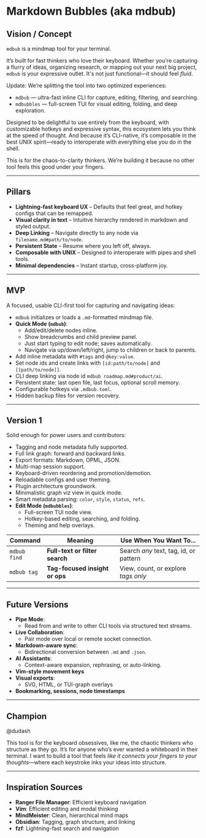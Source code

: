 # Markdown Bubbles (aka mdbub)

## Vision / Concept

`mdbub` is a mindmap tool for your terminal.

It’s built for fast thinkers who love their keyboard. Whether you're capturing a flurry of ideas, organizing research, or mapping out your next big project, `mdbub` is your expressive outlet. It's not just functional—it should feel *fluid*.

Update: We’re splitting the tool into two optimized experiences:
- `mdbub` — ultra-fast inline CLI for capture, editing, filtering, and searching.
- `mdbubbles` — full-screen TUI for visual editing, folding, and deep exploration.

Designed to be delightful to use entirely from the keyboard, with customizable hotkeys and expressive syntax, this ecosystem lets you think at the speed of thought. And because it’s CLI-native, it’s composable in the best UNIX spirit—ready to interoperate with everything else you do in the shell.

This is for the chaos-to-clarity thinkers. We’re building it because no other tool feels this good under your fingers.

---

## Pillars

* **Lightning-fast keyboard UX** – Defaults that feel great, and hotkey configs that can be remapped.
* **Visual clarity in text** – Intuitive hierarchy rendered in markdown and styled output.
* **Deep Linking** – Navigate directly to any node via `filename.md#path/to/node`.
* **Persistent State** – Resume where you left off, always.
* **Composable with UNIX** – Designed to interoperate with pipes and shell tools.
* **Minimal dependencies** – Instant startup, cross-platform joy.

---

## MVP

A focused, usable CLI-first tool for capturing and navigating ideas:

* `mdbub` initializes or loads a `.md`-formatted mindmap file.
* **Quick Mode (`mdbub`)**:
  * Add/edit/delete nodes inline.
  * Show breadcrumbs and child preview panel.
  * Just start typing to edit node; saves automatically.
  * Navigate via up/down/left/right, jump to children or back to parents.
* Add inline metadata with `#tags` and `@key:value`.
* Set node ids and create links with `[id:path/to/node]` and `[[path/to/node]]`.
* CLI deep linking via node id `mdbub roadmap.md#product/ai`.
* Persistent state: last open file, last focus, optional scroll memory.
* Configurable hotkeys via `.mdbub.toml`.
* Hidden backup files for version recovery.

---

## Version 1

Solid enough for power users and contributors:

* Tagging and node metadata fully supported.
* Full link graph: forward and backward links.
* Export formats: Markdown, OPML, JSON.
* Multi-map session support.
* Keyboard-driven reordering and promotion/demotion.
* Reloadable configs and user theming.
* Plugin architecture groundwork.
* Minimalistic graph viz view in quick mode.
* Smart metadata parsing: `color`, `style`, `status`, `refs`.
* **Edit Mode (`mdbubbles`)**:
  * Full-screen TUI node view.
  * Hotkey-based editing, searching, and folding.
  * Theming and help overlays.

| Command      | Meaning                        | Use When You Want To...                |
| ------------ | ------------------------------ | -------------------------------------- |
| `mdbub find` | **Full-text or filter search** | Search *any* text, tag, id, or pattern |
| `mdbub tag`  | **Tag-focused insight or ops** | View, count, or explore *tags only*    |

---

## Future Versions

* **Pipe Mode**:
  * Read from and write to other CLI tools via structured text streams.
* **Live Collaboration**:
  * Pair mode over local or remote socket connection.
* **Markdown-aware sync**:
  * Bidirectional conversion between `.md` and `.json`.
* **AI Assistants**:
  * Context-aware expansion, rephrasing, or auto-linking.
* **Vim-style movement keys**
* **Visual exports**:
  * SVG, HTML, or TUI-graph overlays
* **Bookmarking, sessions, node timestamps**

---

## Champion
@dudash

This tool is for the keyboard obsessives, like me, the chaotic thinkers who structure as they go. It’s for anyone who’s ever wanted a whiteboard in their terminal. I want to build a tool that feels *like it connects your fingers to your thoughts*—where each keystroke inks your ideas into structure.

---

## Inspiration Sources
- **Ranger File Manager**: Efficient keyboard navigation
- **Vim**: Efficient editing and modal thinking
- **MindMeister**: Clean, hierarchical mind maps
- **Obsidian**: Tagging, graph structure, and linking
- **fzf**: Lightning-fast search and navigation
